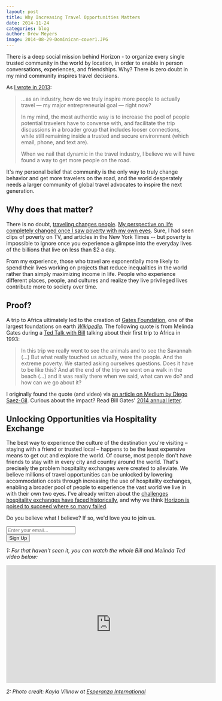 ```yaml
---
layout: post
title: Why Increasing Travel Opportunities Matters
date: 2014-11-24
categories: blog
author: Drew Meyers
image: 2014-08-29-Dominican-cover1.JPG
---
```

There is a deep social mission behind Horizon - to organize every single trusted community in the world by location, in order to enable in person conversations, experiences, and friendships. Why? There is zero doubt in my mind community inspires travel decisions. 

As [I wrote in 2013](http://www.tnooz.com/article/when-conversation-still-trumps-the-web-can-websites-really-inspire-people-to-travel/):

<blockquote><p>...as an industry, how do we truly inspire more people to actually travel — my major entrepreneurial goal — right now?</p>

<p>In my mind, the most authentic way is to increase the pool of people potential travelers have to converse with, and facilitate the trip discussions in a broader group that includes looser connections, while still remaining inside a trusted and secure environment (which email, phone, and text are).</p>

<p>When we nail that dynamic in the travel industry, I believe we will have found a way to get more people on the road.</p></blockquote>

It's my personal belief that community is the only way to truly change behavior and get more travelers on the road, and the world desperately needs a larger community of global travel advocates to inspire the next generation.

## Why does that matter?

There is no doubt, [traveling changes people](http://www.thecausemopolitan.com/the-impact-of-traveling-abroad). <a href="http://www.drewmeyersinsights.com/2007/12/19/life-away-from-the-us/">My perspective on life completely changed once I saw poverty with my own eyes</a>. Sure, I had seen clips of poverty on TV, and articles in the New York Times -- but poverty is impossible to ignore once you experience a glimpse into the everyday lives of the billions that live on less than $2 a day.

From my experience, those who travel are exponentially more likely to spend their lives working on projects that reduce inequalities in the world rather than simply maximizing income in life. People who experience different places, people, and cultures and realize they live privileged lives contribute more to society over time. 

## Proof? 

A trip to Africa ultimately led to the creation of [Gates Foundation](http://www.gatesfoundation.org/), one of the largest foundations on earth <em>[Wikipedia](http://en.wikipedia.org/wiki/List_of_wealthiest_charitable_foundations)</em>. The following quote is from Melinda Gates during a [Ted Talk with Bill](http://www.ted.com/talks/bill_and_melinda_gates_why_giving_away_our_wealth_has_been_the_most_satisfying_thing_we_ve_done) talking about their first trip to Africa in 1993:

> In this trip we really went to see the animals and to see the Savannah (…) But what really touched us actually, were the people. And the extreme poverty. We started asking ourselves questions. Does it have to be like this? And at the end of the trip we went on a walk in the beach (…) and it was really there when we said, what can we do? and how can we go about it?

I originally found the quote (and video) via [an article on Medium by Diego Saez-Gil](https://medium.com/@dsaezgil/the-transformational-power-of-travel-evidence-55e50cc22d9b). Curious about the impact? Read Bill Gates' [2014 annual letter](http://annualletter.gatesfoundation.org/).

## Unlocking Opportunities via Hospitality Exchange

The best way to experience the culture of the destination you're visiting – staying with a friend or trusted local – happens to be the least expensive means to get out and explore the world. Of course, most people don't have friends to stay with in every city and country around the world. That's precisely the problem hospitality exchanges were created to alleviate. We believe millions of travel opportunities can be unlocked by lowering accommodation costs through increasing the use of hospitality exchanges, enabling a broader pool of people to experience the vast world we live in with their own two eyes. I've already written about the [challenges hospitality exchanges have faced historically](http://www.horizonapp.co/blog/hospitality-networks-failed/), and why we think [Horizon is poised to succeed where so many failed](http://www.horizonapp.co/blog/horizon-approach-hospitality-exchange/). 

Do you believe what I believe? If so, we'd love you to join us.

<!-- Begin MailChimp Signup Form -->
<div id="mc_embed_signup">
<form action="http://willmoyer.us2.list-manage.com/subscribe/post?u=69a898a29bc2e6a0ae2a83cd9&amp;id=835d9a226b" method="post" id="mc-embedded-subscribe-form" name="mc-embedded-subscribe-form" class="validate" target="_blank" novalidate>
  
<div class="mc-field-group">
  <div class="grid grid--tight">
    <div class="grid__item one-whole desk-two-thirds">
      <input type="email" value="" name="EMAIL" class="required email input-text margin-b" id="mce-EMAIL" placeholder="Enter your email...">
    </div>
    <div class="grid__item one-whole desk-one-third">
      <input type="submit" value="Sign Up" name="subscribe" id="mc-embedded-subscribe" class="button btn btn--full margin-b">
      <input type="hidden" name="FILTER" id="FILTER" value="BlogPost" />
    </div>
  </div><!-- end grid -->
</div>
<div id="mce-responses" class="clear">
 <div class="response" id="mce-error-response" style="display:none"></div>
 <div class="response" id="mce-success-response" style="display:none"></div>
</div>    <!-- real people should not fill this in and expect good things - do not remove this or risk form bot signups-->
 <div style="position: absolute; left: -5000px;"><input type="text" name="b_69a898a29bc2e6a0ae2a83cd9_835d9a226b" tabindex="-1" value=""></div>
    
</form>
</div>
  
 <!--End mc_embed_signup--> 

<em>1: For that haven't seen it, you can watch the whole Bill and Melinda Ted video below:</em>

<div align="center"><iframe src="https://embed-ssl.ted.com/talks/bill_and_melinda_gates_why_giving_away_our_wealth_has_been_the_most_satisfying_thing_we_ve_done.html" width="560" height="315" frameborder="0" scrolling="no" webkitAllowFullScreen mozallowfullscreen allowFullScreen></iframe></div>

<em>2: Photo credit: Kayla Villnow at [Esperanza International](http://esperanza.org/home/index.php)</em>
